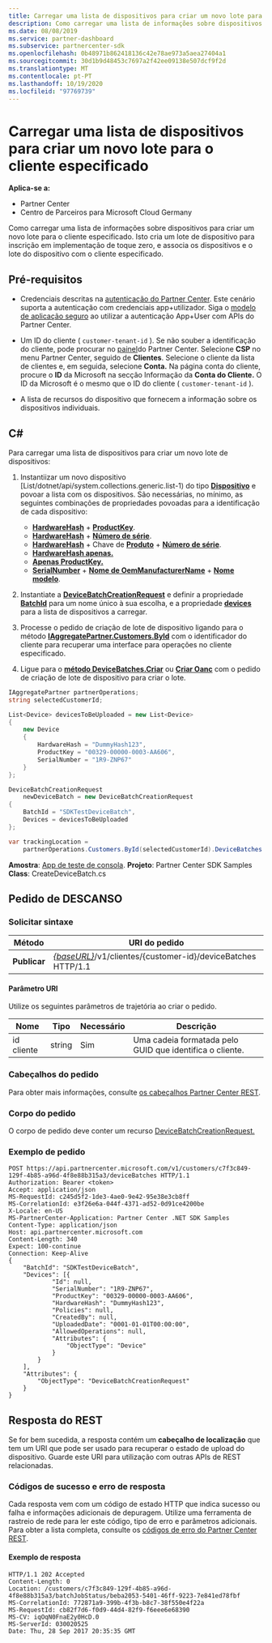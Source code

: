 ```yaml
---
title: Carregar uma lista de dispositivos para criar um novo lote para o cliente especificado
description: Como carregar uma lista de informações sobre dispositivos para criar um novo lote para o cliente especificado. Isto cria um lote de dispositivo para inscrição em implementação de toque zero, e associa os dispositivos e o lote do dispositivo com o cliente especificado.
ms.date: 08/08/2019
ms.service: partner-dashboard
ms.subservice: partnercenter-sdk
ms.openlocfilehash: 0b48971b862418136c42e78ae973a5aea27404a1
ms.sourcegitcommit: 30d1b9d48453c7697a2f42ee09138e507dcf9f2d
ms.translationtype: MT
ms.contentlocale: pt-PT
ms.lasthandoff: 10/19/2020
ms.locfileid: "97769739"
---
```

# <a name="upload-a-list-of-devices-to-create-a-new-batch-for-the-specified-customer"></a>Carregar uma lista de dispositivos para criar um novo lote para o cliente especificado

**Aplica-se a:**

- Partner Center
- Centro de Parceiros para Microsoft Cloud Germany

Como carregar uma lista de informações sobre dispositivos para criar um novo lote para o cliente especificado. Isto cria um lote de dispositivo para inscrição em implementação de toque zero, e associa os dispositivos e o lote do dispositivo com o cliente especificado.

## <a name="prerequisites"></a>Pré-requisitos

- Credenciais descritas na [autenticação do Partner Center](partner-center-authentication.md). Este cenário suporta a autenticação com credenciais app+utilizador. Siga o [modelo de aplicação seguro](enable-secure-app-model.md) ao utilizar a autenticação App+User com APIs do Partner Center.

- Um ID do cliente ( `customer-tenant-id` ). Se não souber a identificação do cliente, pode procurar no [painel](https://partner.microsoft.com/dashboard)do Partner Center. Selecione **CSP** no menu Partner Center, seguido de **Clientes**. Selecione o cliente da lista de clientes e, em seguida, selecione **Conta.** Na página conta do cliente, procure o **ID** da Microsoft na secção Informação da **Conta do Cliente.** O ID da Microsoft é o mesmo que o ID do cliente ( `customer-tenant-id` ).

- A lista de recursos do dispositivo que fornecem a informação sobre os dispositivos individuais.

## <a name="c"></a>C\#

Para carregar uma lista de dispositivos para criar um novo lote de dispositivos:

1. Instantiizar um novo dispositivo [List/dotnet/api/system.collections.generic.list-1) do tipo [**Dispositivo**](/dotnet/api/microsoft.store.partnercenter.models.devicesdeployment.device) e povoar a lista com os dispositivos. São necessárias, no mínimo, as seguintes combinações de propriedades povoadas para a identificação de cada dispositivo:

   - [**HardwareHash**](/dotnet/api/microsoft.store.partnercenter.models.devicesdeployment.device.hardwarehash)  +  [**ProductKey**](/dotnet/api/microsoft.store.partnercenter.models.devicesdeployment.device.productkey).
   - [**HardwareHash**](/dotnet/api/microsoft.store.partnercenter.models.devicesdeployment.device.hardwarehash)  +  [**Número de série**](/dotnet/api/microsoft.store.partnercenter.models.devicesdeployment.device.serialnumber).
   - [**HardwareHash**](/dotnet/api/microsoft.store.partnercenter.models.devicesdeployment.device.hardwarehash)  +  Chave de [**Produto**](/dotnet/api/microsoft.store.partnercenter.models.devicesdeployment.device.productkey)  +  [**Número de série**](/dotnet/api/microsoft.store.partnercenter.models.devicesdeployment.device.serialnumber).
   - [**HardwareHash apenas.**](/dotnet/api/microsoft.store.partnercenter.models.devicesdeployment.device.hardwarehash)
   - [**Apenas ProductKey.**](/dotnet/api/microsoft.store.partnercenter.models.devicesdeployment.device.productkey)
   - [**SerialNumber**](/dotnet/api/microsoft.store.partnercenter.models.devicesdeployment.device.serialnumber)  +  [**Nome de OemManufacturerName**](/dotnet/api/microsoft.store.partnercenter.models.devicesdeployment.device.oemmanufacturername)  +  [**Nome modelo**](/dotnet/api/microsoft.store.partnercenter.models.devicesdeployment.device.modelname).

2. Instantiate a [**DeviceBatchCreationRequest**](/dotnet/api/microsoft.store.partnercenter.models.devicesdeployment.devicebatchcreationrequest) e definir a propriedade [**BatchId**](/dotnet/api/microsoft.store.partnercenter.models.devicesdeployment.devicebatchcreationrequest.batchid) para um nome único à sua escolha, e a propriedade [**devices**](/dotnet/api/microsoft.store.partnercenter.models.devicesdeployment.devicebatchcreationrequest.devices) para a lista de dispositivos a carregar.

3. Processe o pedido de criação de lote de dispositivo ligando para o método [**IAggregatePartner.Customers.ById**](/dotnet/api/microsoft.store.partnercenter.customers.icustomercollection.byid) com o identificador do cliente para recuperar uma interface para operações no cliente especificado.

4. Ligue para o [**método DeviceBatches.Criar**](/dotnet/api/microsoft.store.partnercenter.devicesdeployment.idevicesbatchcollection) ou [**Criar Oanc**](/dotnet/api/microsoft.store.partnercenter.devicesdeployment.idevicesbatchcollection) com o pedido de criação de lote de dispositivo para criar o lote.

```csharp
IAggregatePartner partnerOperations;
string selectedCustomerId;

List<Device> devicesToBeUploaded = new List<Device>
{
    new Device
    {
        HardwareHash = "DummyHash123",
        ProductKey = "00329-00000-0003-AA606",
        SerialNumber = "1R9-ZNP67"
    }
};

DeviceBatchCreationRequest
    newDeviceBatch = new DeviceBatchCreationRequest
{
    BatchId = "SDKTestDeviceBatch",
    Devices = devicesToBeUploaded
};

var trackingLocation =
    partnerOperations.Customers.ById(selectedCustomerId).DeviceBatches.Create(newDeviceBatch);
```

**Amostra**: [App de teste de consola](console-test-app.md). **Projeto**: Partner Center SDK Samples **Class**: CreateDeviceBatch.cs

## <a name="rest-request"></a>Pedido de DESCANSO

### <a name="request-syntax"></a>Solicitar sintaxe

| Método   | URI do pedido                                                                                   |
|----------|-----------------------------------------------------------------------------------------------|
| **Publicar** | [*{baseURL}*](partner-center-rest-urls.md)/v1/clientes/{customer-id}/deviceBatches HTTP/1.1 |

#### <a name="uri-parameter"></a>Parâmetro URI

Utilize os seguintes parâmetros de trajetória ao criar o pedido.

| Nome        | Tipo   | Necessário | Descrição                                           |
|-------------|--------|----------|-------------------------------------------------------|
| id cliente | string | Sim      | Uma cadeia formatada pelo GUID que identifica o cliente. |

### <a name="request-headers"></a>Cabeçalhos do pedido

Para obter mais informações, consulte [os cabeçalhos Partner Center REST](headers.md).

### <a name="request-body"></a>Corpo do pedido

O corpo de pedido deve conter um recurso [DeviceBatchCreationRequest.](device-deployment-resources.md#devicebatchcreationrequest)

### <a name="request-example"></a>Exemplo de pedido

```http
POST https://api.partnercenter.microsoft.com/v1/customers/c7f3c849-129f-4b85-a96d-4f8e88b315a3/deviceBatches HTTP/1.1
Authorization: Bearer <token>
Accept: application/json
MS-RequestId: c245d5f2-1de3-4ae0-9e42-95e38e3cb8ff
MS-CorrelationId: e3f26e6a-044f-4371-ad52-0d91ce4200be
X-Locale: en-US
MS-PartnerCenter-Application: Partner Center .NET SDK Samples
Content-Type: application/json
Host: api.partnercenter.microsoft.com
Content-Length: 340
Expect: 100-continue
Connection: Keep-Alive
{
    "BatchId": "SDKTestDeviceBatch",
    "Devices": [{
            "Id": null,
            "SerialNumber": "1R9-ZNP67",
            "ProductKey": "00329-00000-0003-AA606",
            "HardwareHash": "DummyHash123",
            "Policies": null,
            "CreatedBy": null,
            "UploadedDate": "0001-01-01T00:00:00",
            "AllowedOperations": null,
            "Attributes": {
                "ObjectType": "Device"
            }
        }
    ],
    "Attributes": {
        "ObjectType": "DeviceBatchCreationRequest"
    }
}
```

## <a name="rest-response"></a>Resposta do REST

Se for bem sucedida, a resposta contém um **cabeçalho de localização** que tem um URI que pode ser usado para recuperar o estado de upload do dispositivo. Guarde este URI para utilização com outras APIs de REST relacionadas.

### <a name="response-success-and-error-codes"></a>Códigos de sucesso e erro de resposta

Cada resposta vem com um código de estado HTTP que indica sucesso ou falha e informações adicionais de depuragem. Utilize uma ferramenta de rastreio de rede para ler este código, tipo de erro e parâmetros adicionais. Para obter a lista completa, consulte os [códigos de erro do Partner Center REST](error-codes.md).

#### <a name="response-example"></a>Exemplo de resposta

```http
HTTP/1.1 202 Accepted
Content-Length: 0
Location: /customers/c7f3c849-129f-4b85-a96d-4f8e88b315a3/batchJobStatus/beba2053-5401-46ff-9223-7e841ed78fbf
MS-CorrelationId: 772871a9-399b-4f3b-b8c7-38f550e4f22a
MS-RequestId: cb82f7d6-f0d9-44d4-82f9-f6eee6e68390
MS-CV: iqOqN0FnaE2y0HcD.0
MS-ServerId: 030020525
Date: Thu, 28 Sep 2017 20:35:35 GMT
```
